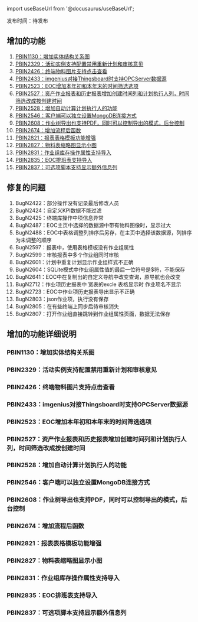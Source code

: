 
import useBaseUrl from '@docusaurus/useBaseUrl';

发布时间：待发布

## 增加的功能

1. [PBIN1130：增加实体结构关系图](#pbin1130：增加实体结构关系图)
1. [PBIN2329：活动实例支持配置禁用重新计划和审核意见](#pbin2329：活动实例支持配置禁用重新计划和审核意见)
1. [PBIN2426：终端物料图片支持点击查看](#pbin2426：终端物料图片支持点击查看)
1. [PBIN2433：imgenius对接Thingsboard时支持OPCServer数据源](#pbin2433：imgenius对接thingsboard时支持opcserver数据源)
1. [PBIN2523：EOC增加本年初和本年末的时间筛选选项](#pbin2523：eoc增加本年初和本年末的时间筛选选项)
1. [PBIN2527：资产作业报表和历史报表增加创建时间列和计划执行人列，时间筛选改成按创建时间](#pbin2527：资产作业报表和历史报表增加创建时间列和计划执行人列，时间筛选改成按创建时间)
1. [PBIN2528：增加自动计算计划执行人的功能](#pbin2528：增加自动计算计划执行人的功能)
1. [PBIN2546：客户端可以独立设置MongoDB连接方式](#pbin2546：客户端可以独立设置mongodb连接方式)
1. [PBIN2608：作业树导出也支持PDF，同时可以控制导出的模式，后台控制](#pbin2608：作业树导出也支持pdf，同时可以控制导出的模式，后台控制)
1. [PBIN2674：增加流程后函数](#pbin2674：增加流程后函数)
1. [PBIN2821：报表表格模板功能增强](#pbin2821：报表表格模板功能增强)
1. [PBIN2827：物料表缩略图显示小图](#pbin2827：物料表缩略图显示小图)
1. [PBIN2831：作业组库存操作属性支持导入](#pbin2831：作业组库存操作属性支持导入)
1. [PBIN2835：EOC排班表支持导入](#pbin2835：eoc排班表支持导入)
1. [PBIN2837：可选项脚本支持显示额外信息列](#pbin2837：可选项脚本支持显示额外信息列)

## 修复的问题

1. BugN2422：部分操作没有记录最后修改人员
1. BugN2424：自定义KPI数据不能过滤
1. BugN2425：终端库操作中项信息异常
1. BugN2487：EOC主页中选择的数据源中带有物料图像时，显示过大
1. BugN2488：EOC中表格调整列排序后另存，在主页中选择该数据源，列排序为未调整的顺序
1. BugN2597：报表中，使用表格模板没有作业组属性
1. BugN2599：审核报表中多个作业组同时审核
1. BugN2601：计划中重复计划显示作业组样式不正确
1. BugN2604：SQLite模式中作业组属性值的最后一位符号是$符，不能保存
1. BugN2641：EOC中在复制出的自定义导航中改变查询，原导航也会改变
1. BugN2712：作业项历史报表中 宽表的excle 表格显示时 作业项名不显示
1. BugN2723：EOC中作业项历史报表导出显示不正确
1. BugN2803：json作业项，执行没有保存
1. BugN2805：在有些终端上同步后待审核消失
1. BugN2807：打开作业组直接跳转到作业组属性页面，数据无法保存

## 增加的功能详细说明

### PBIN1130：增加实体结构关系图

### PBIN2329：活动实例支持配置禁用重新计划和审核意见

### PBIN2426：终端物料图片支持点击查看

### PBIN2433：imgenius对接Thingsboard时支持OPCServer数据源

### PBIN2523：EOC增加本年初和本年末的时间筛选选项

### PBIN2527：资产作业报表和历史报表增加创建时间列和计划执行人列，时间筛选改成按创建时间

### PBIN2528：增加自动计算计划执行人的功能

### PBIN2546：客户端可以独立设置MongoDB连接方式

### PBIN2608：作业树导出也支持PDF，同时可以控制导出的模式，后台控制

### PBIN2674：增加流程后函数

### PBIN2821：报表表格模板功能增强

### PBIN2827：物料表缩略图显示小图

### PBIN2831：作业组库存操作属性支持导入

### PBIN2835：EOC排班表支持导入

### PBIN2837：可选项脚本支持显示额外信息列
